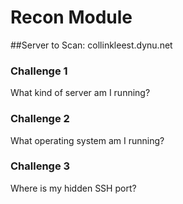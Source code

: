# Recon Module

##Server to Scan: collinkleest.dynu.net

### Challenge 1
What kind of server am I running? 


### Challenge 2
What operating system am I running?

### Challenge 3
Where is my hidden SSH port?
